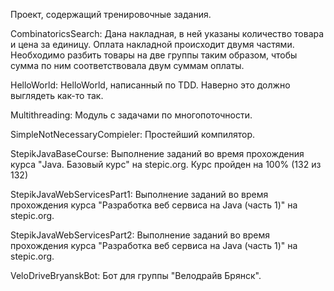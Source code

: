 Проект, содержащий тренировочные задания.

CombinatoricsSearch:
Дана накладная, в ней указаны количество товара и цена за единицу. Оплата накладной происходит двумя частями. Необходимо разбить товары на две группы таким образом, чтобы сумма по ним соответствовала двум суммам оплаты.

HelloWorld:
HelloWorld, написанный по TDD. Наверно это должно выглядеть как-то так.

Multithreading:
Модуль с задачами по многопоточности.

SimpleNotNecessaryCompieler:
Простейший компилятор.

StepikJavaBaseCourse:
Выполнение заданий во время прохождения курса "Java. Базовый курс" на stepic.org. Курс пройден на 100% (132 из 132)

StepikJavaWebServicesPart1:
Выполнение заданий во время прохождения курса "Разработка веб сервиса на Java (часть 1)" на stepic.org.

StepikJavaWebServicesPart2:
Выполнение заданий во время прохождения курса "Разработка веб сервиса на Java (часть 1)" на stepic.org.

VeloDriveBryanskBot:
Бот для группы "Велодрайв Брянск".